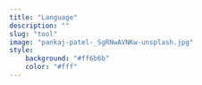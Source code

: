 ```yaml
---
title: "Language"
description: ""
slug: "tool"
image: "pankaj-patel-_SgRNwAVNKw-unsplash.jpg"
style:
    background: "#ff6b6b"
    color: "#fff"
---
```

